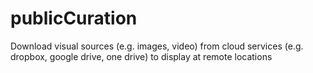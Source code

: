 # publicCuration
Download visual sources (e.g. images, video) from cloud services (e.g. dropbox, google drive, one drive) to display at remote locations
